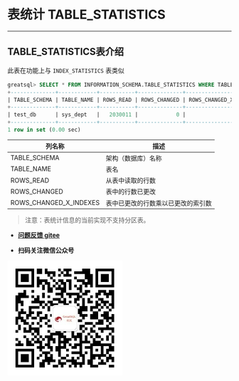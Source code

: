 # 表统计 TABLE_STATISTICS

---

## TABLE_STATISTICS表介绍

此表在功能上与 `INDEX_STATISTICS` 表类似

```sql
greatsql> SELECT * FROM INFORMATION_SCHEMA.TABLE_STATISTICS WHERE TABLE_NAME='sys_dept';
+--------------+------------+-----------+--------------+------------------------+
| TABLE_SCHEMA | TABLE_NAME | ROWS_READ | ROWS_CHANGED | ROWS_CHANGED_X_INDEXES |
+--------------+------------+-----------+--------------+------------------------+
| test_db      | sys_dept   |   2030011 |            0 |                      0 |
+--------------+------------+-----------+--------------+------------------------+
1 row in set (0.00 sec)
```

| 列名称                 | 描述                               |
| ---------------------- | ---------------------------------- |
| TABLE_SCHEMA           | 架构（数据库）名称                 |
| TABLE_NAME             | 表名                               |
| ROWS_READ              | 从表中读取的行数                   |
| ROWS_CHANGED           | 表中的行数已更改                   |
| ROWS_CHANGED_X_INDEXES | 表中已更改的行数乘以已更改的索引数 |

> 注意：表统计信息的当前实现不支持分区表。

- **[问题反馈 gitee](https://gitee.com/GreatSQL/GreatSQL-Manual/issues)**

- **扫码关注微信公众号**

![greatsql-wx](../greatsql-wx.jpg)
